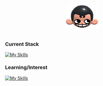 <div align="center">
  <img height="75px" src="khicon.png" alt="logo">
</div>
<br>

### Current Stack
[![My Skills](https://skillicons.dev/icons?i=js,ts,nodejs,react,tailwind,postgres,figma,git,linux)](https://skillicons.dev)

### Learning/Interest
[![My Skills](https://skillicons.dev/icons?i=php,laravel)](https://skillicons.dev)

